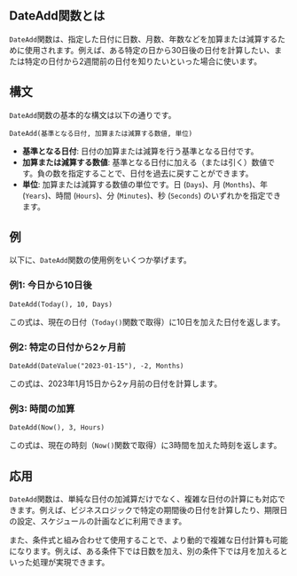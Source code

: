 ## DateAdd関数とは

`DateAdd`関数は、指定した日付に日数、月数、年数などを加算または減算するために使用されます。例えば、ある特定の日から30日後の日付を計算したい、または特定の日付から2週間前の日付を知りたいといった場合に使います。

## 構文

`DateAdd`関数の基本的な構文は以下の通りです。

```
DateAdd(基準となる日付, 加算または減算する数値, 単位)
```

- **基準となる日付**: 日付の加算または減算を行う基準となる日付です。
- **加算または減算する数値**: 基準となる日付に加える（または引く）数値です。負の数を指定することで、日付を過去に戻すことができます。
- **単位**: 加算または減算する数値の単位です。日 (`Days`)、月 (`Months`)、年 (`Years`)、時間 (`Hours`)、分 (`Minutes`)、秒 (`Seconds`) のいずれかを指定できます。

## 例

以下に、`DateAdd`関数の使用例をいくつか挙げます。

### 例1: 今日から10日後

```
DateAdd(Today(), 10, Days)
```

この式は、現在の日付（`Today()`関数で取得）に10日を加えた日付を返します。

### 例2: 特定の日付から2ヶ月前

```
DateAdd(DateValue("2023-01-15"), -2, Months)
```

この式は、2023年1月15日から2ヶ月前の日付を計算します。

### 例3: 時間の加算

```
DateAdd(Now(), 3, Hours)
```

この式は、現在の時刻（`Now()`関数で取得）に3時間を加えた時刻を返します。

## 応用

`DateAdd`関数は、単純な日付の加減算だけでなく、複雑な日付の計算にも対応できます。例えば、ビジネスロジックで特定の期間後の日付を計算したり、期限日の設定、スケジュールの計画などに利用できます。

また、条件式と組み合わせて使用することで、より動的で複雑な日付計算も可能になります。例えば、ある条件下では日数を加え、別の条件下では月を加えるといった処理が実現できます。
